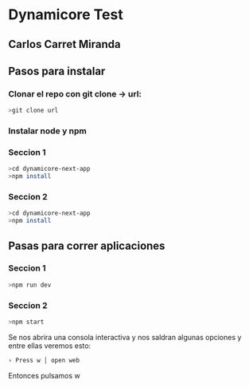 # Dynamicore Test

## Carlos Carret Miranda

## Pasos para instalar
### Clonar el repo con git clone -> url: 
```bash
>git clone url
```
### Instalar node y npm

### Seccion 1
```bash
>cd dynamicore-next-app
>npm install
```

### Seccion 2
```bash
>cd dynamicore-next-app
>npm install
```

## Pasas para correr aplicaciones

### Seccion 1
```bash
>npm run dev
```

### Seccion 2
```bash
>npm start
```

Se nos abrira una consola interactiva y nos saldran algunas opciones y entre ellas veremos esto: 

```bash
› Press w │ open web
```

Entonces pulsamos w